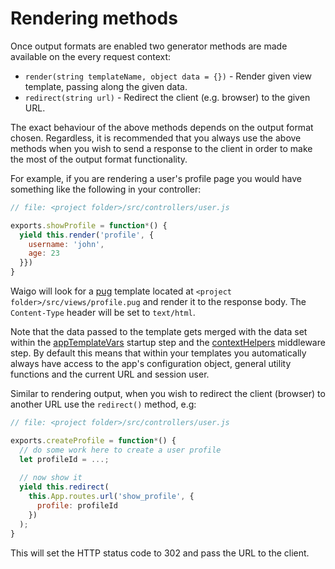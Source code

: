 # Rendering methods

Once output formats are enabled two generator methods are made available on the every request context:

* `render(string templateName, object data = {})` - Render given view template, passing along the given data. 
* `redirect(string url)` - Redirect the client (e.g. browser) to the given URL.

The exact behaviour of the above methods depends on the output format chosen. Regardless, it is recommended that you always use the above methods when you wish to send a response to the client in order to make the most of the output format functionality.

For example, if you are rendering a user's profile page you would have something like the following in your controller:

```js
// file: <project folder>/src/controllers/user.js

exports.showProfile = function*() {
  yield this.render('profile', {
    username: 'john',
    age: 23
  }})
}
```

Waigo will look for a [pug](https://github.com/pugjs/pug) template located at `<project folder>/src/views/profile.pug` and render it to the response body. The `Content-Type` header will be set to `text/html`.

Note that the data passed to the template gets merged with the data set within the [appTemplateVars](https://github.com/waigo/waigo/blob/master/src/support/startup/appTemplateVars.js) startup step and the [contextHelpers](https://github.com/waigo/waigo/blob/master/src/support/middleware/contextHelpers.js) middleware step. By default this means that within your templates you automatically always have access to the app's configuration object, general utility functions and the current URL and session user.

Similar to rendering output, when you wish to redirect the client (browser) to another URL use the `redirect()` method, e.g:

```js
// file: <project folder>/src/controllers/user.js

exports.createProfile = function*() {
  // do some work here to create a user profile
  let profileId = ...;
  
  // now show it
  yield this.redirect(
    this.App.routes.url('show_profile', {
      profile: profileId
    })
  );
}
```

This will set the HTTP status code to 302 and pass the URL to the client.

